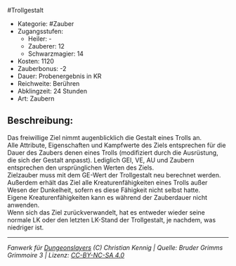 #Trollgestalt  
- Kategorie: #Zauber  
- Zugangsstufen:  
  - Heiler: -  
  - Zauberer: 12  
  - Schwarzmagier: 14  
- Kosten: 1120  
- Zauberbonus: -2  
- Dauer: Probenergebnis in KR  
- Reichweite: Berühren  
- Abklingzeit: 24 Stunden  
- Art: Zaubern     

## Beschreibung:
Das freiwillige Ziel nimmt augenblicklich die Gestalt eines Trolls an.<br>Alle Attribute, Eigenschaften und Kampfwerte des Ziels entsprechen für die Dauer des Zaubers denen eines Trolls (modifiziert durch die Ausrüstung, die sich der Gestalt anpasst). Lediglich GEI, VE, AU und Zaubern entsprechen den ursprünglichen Werten des Ziels.<br>Zielzauber muss mit dem GE-Wert der Trollgestalt neu berechnet werden.<br>Außerdem erhält das Ziel alle Kreaturenfähigkeiten eines Trolls außer Wesen der Dunkelheit, sofern es diese Fähigkeit nicht selbst hatte.<br>Eigene Kreaturenfähigkeiten kann es während der Zauberdauer nicht anwenden.<br>Wenn sich das Ziel zurückverwandelt, hat es entweder wieder seine normale LK oder den letzten LK-Stand der Trollgestalt, je nachdem, was niedriger ist.


___
*Fanwerk für [Dungeonslayers](https://www.dungeonslayers.net/) (C) Christian Kennig | Quelle: Bruder Grimms Grimmoire 3 | Lizenz: [CC-BY-NC-SA 4.0](https://creativecommons.org/licenses/by-nc-sa/4.0/deed.de)*